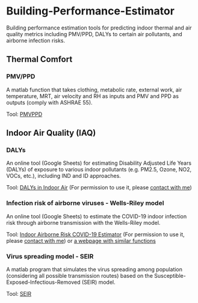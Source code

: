 # Building-Performance-Estimator
Building performance estimation tools for predicting indoor thermal and air quality metrics including PMV/PPD, DALYs to certain air pollutants, and airborne infection risks. 

## Thermal Comfort
### PMV/PPD
A matlab function that takes clothing, metabolic rate, external work, air temperature, MRT, air velocity and RH as inputs and PMV and PPD as outputs (comply with ASHRAE 55). 

Tool: [PMVPPD](https://github.com/jialeishen/Building-Performance-Estimator/blob/main/PMVPPD.m)

## Indoor Air Quality (IAQ)
### DALYs
An online tool (Google Sheets) for estimating Disability Adjusted Life Years (DALYs) of exposure to various indoor pollutants (e.g. PM2.5, Ozone, NO2, VOCs, etc.), including IND and ID approaches.

Tool: [DALYs in Indoor Air](https://docs.google.com/spreadsheets/d/1lQxR5frw5s5wiK_D02Wj1OCCnwapQ8GbxC8YHqjgxM0/edit?usp=sharing) (For permission to use it, please [contact with me](mailto:jshen20@syr.edu))

### Infection risk of airborne viruses - Wells-Riley model
An online tool (Google Sheets) to estimate the COVID-19 indoor infection risk through airborne transmission with the Wells-Riley model. 

Tool: [Indoor Airborne Risk COVID-19 Estimator](https://docs.google.com/spreadsheets/d/1xMF5hGuPSDddIIUpt9iV_dvuKdB6T7I8SA3-Z2LCcV0/edit?usp=sharing) (For permission to use it, please [contact with me](mailto:jshen20@syr.edu)) or [a webpage with similar functions](http://www.jialeishen.com/risk)

### Virus spreading model - SEIR
A matlab program that simulates the virus spreading among population (considering all possible transmission routes) based on the Susceptible-Exposed-Infectious-Removed (SEIR) model.

Tool: [SEIR](https://github.com/jialeishen/Building-Performance-Estimator/blob/main/SEIR.m)
